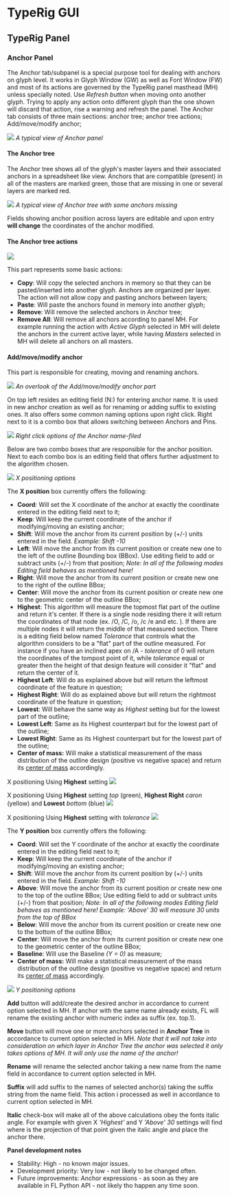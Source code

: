 # TypeRig GUI 

## TypeRig Panel

### Anchor Panel
The Anchor tab/subpanel is a special purpose tool for dealing with anchors on glyph level. It works in Glyph Window (GW) as well as Font Window (FW) and most of its actions are governed by the TypeRig panel masthead (MH) unless specially noted. Use _Refresh button_ when moving onto another glyph. Trying to apply any action onto different glyph than the one shown will discard that action, rise a warning and refresh the panel. The Anchor tab consists of three main sections: anchor tree; anchor tree actions; Add/move/modify anchor;

![](./img/TR-Anchor-Panel-00.png)
_A typical view of Anchor panel_

#### The Anchor tree
The Anchor tree shows all of the glyph's master layers and their associated anchors in a spreadsheet like view. Anchors that are compatible (present) in all of the masters are marked green, those that are missing in one or several layers are marked red. 

![](./img/TR-Anchor-Panel-01.png)
_A typical view of Anchor tree with some anchors missing_

Fields showing anchor position across layers are editable and upon entry **will change** the coordinates of the anchor modified.

#### The Anchor tree actions
![](./img/TR-Anchor-Panel-02.png)

This part represents some basic actions:
- **Copy**: Will copy the selected anchors in memory so that they can be pasted/inserted into another glyph. Anchors are organized per layer. The action will not allow copy and pasting anchors between layers;
- **Paste**: Will paste the anchors found in memory into another glyph;
- **Remove**: Will remove the selected anchors in Anchor tree;
- **Remove All**: Will remove all anchors according to panel MH. For example running the action with _Active Glyph_ selected in MH will delete the anchors in the current active layer, while having _Masters_ selected in MH will delete all anchors on all masters.

#### Add/move/modify anchor
This part is responsible for creating, moving and renaming anchors.

![](./img/TR-Anchor-Panel-03.png)
_An overlook of the Add/move/modify anchor part_

On top left resides an editing field (N:) for entering anchor name. It is used in new anchor creation as well as for renaming or adding suffix to existing ones. It also offers some common naming options upon right click. Right next to it is a combo box that allows switching between Anchors and Pins.

![](./img/TR-Anchor-Panel-03-A.png)
_Right click options of the Anchor name-filed_

Below are two combo boxes that are responsible for the anchor position. Next to each combo box is an editing field that offers further adjustment to the algorithm chosen.

![](./img/TR-Anchor-Panel-03-B.png)
_X positioning options_

The **X position** box currently offers the following:
- **Coord**: Will set the X coordinate of the anchor at exactly the coordinate entered in the editing field next to it;
- **Keep**: Will keep the current coordinate of the anchor if modifying/moving an existing anchor;
- **Shift**: Will move the anchor from its current position by (+/-) units entered in the field. _Example: Shift -10_
- **Left**: Will move the anchor from its current position or create new one to the left of the outline Bounding box (BBox). Use editing field to add or subtract units (+/-) from that position; _Note: In all of the following modes Editing field behaves as mentioned here!_
- **Right**: Will move the anchor from its current position or create new one to the right of the outline BBox;
- **Center**: Will move the anchor from its current position or create new one to the geometric center of the outline BBox;
- **Highest**: This algorithm will measure the topmost flat part of the outline and return it's center. If there is a single node residing there it will return the coordinates of that node (ex. /O, /C, /o, /c /e and etc. ). If there are multiple nodes it will return the middle of that measured section. There is a editing field below named _Tolerance_ that controls what the algorithm considers to be a "flat" part of the outline measured. For instance if you have an inclined apex on /A - _tolerance_ of 0 will return the coordinates of the tompost point of it, while _tolerance_ equal or greater then the height of that design feature will consider it "flat" and return the center of it.
- **Highest Left**: Will do as explained above but will return the leftmost coordinate of the feature in question;
- **Highest Right**: Will do as explained above but will return the rightmost coordinate of the feature in question;
- **Lowest**: Will behave the same way as _Highest_ setting but for the lowest part of the outline;
- **Lowest Left**: Same as its Highest counterpart but for the lowest part of the outline;
- **Lowest Right**: Same as its Highest counterpart but for the lowest part of the outline;
- **Center of mass:** Will make a statistical measurement of the mass distribution of the outline design (positive vs negative space) and return its [center of mass](https://en.wikipedia.org/wiki/Centroid) accordingly. 


X positioning Using **Highest** setting
![](./img/TR-Anchor-Panel-03-B1.png)

X positioning Using **Highest** setting _top_ (green), **Highest Right** _caron_ (yellow) and **Lowest** _bottom_ (blue)
![](./img/TR-Anchor-Panel-03-B2.png)

X positioning Using **Highest** setting with _tolerance_
![](./img/TR-Anchor-Panel-03-B3.png)

The **Y position** box currently offers the following:
- **Coord**: Will set the Y coordinate of the anchor at exactly the coordinate entered in the editing field next to it;
- **Keep**: Will keep the current coordinate of the anchor if modifying/moving an existing anchor;
- **Shift**: Will move the anchor from its current position by (+/-) units entered in the field. _Example: Shift -10_
- **Above**: Will move the anchor from its current position or create new one to the top of the outline BBox;  Use editing field to add or subtract units (+/-) from that position; _Note: In all of the following modes Editing field behaves as mentioned here! Example: 'Above' 30 will measure 30 units from the top of BBox_
- **Below**: Will move the anchor from its current position or create new one to the bottom of the outline BBox; 
- **Center**: Will move the anchor from its current position or create new one to the geometric center of the outline BBox;
- **Baseline**: Will use the Baseline _(Y = 0)_ as measure;
- **Center of mass:** Will make a statistical measurement of the mass distribution of the outline design (positive vs negative space) and return its [center of mass](https://en.wikipedia.org/wiki/Centroid) accordingly. 

![](./img/TR-Anchor-Panel-03-C.png)
_Y positioning options_

**Add** button will add/create the desired anchor in accordance to current option selected in MH. If anchor with the same name already exists, FL will rename the existing anchor with numeric index as suffix (ex. top.1).

**Move** button will move one or more anchors selected in **Anchor Tree** in accordance to current option selected in MH. _Note that it will not take into consideration on which layer in Anchor Tree the anchor was selected it only takes options of MH. It will only use the name of the anchor!_

**Rename** will rename the selected anchor taking a new name from the name field in accordance to current option selected in MH.

**Suffix** will add suffix to the names of selected anchor(s) taking the suffix string from the name field. This action i processed as well in accordance to current option selected in MH.

**Italic** check-box will make all of the above calculations obey the fonts italic angle. For example with given X _'Highest'_ and Y _'Above' 30_ settings will find where is the projection of that point given the italic angle and place the anchor there.



**Panel development notes**
- Stability: High - no known major issues.
- Development priority: Very low - not likely to be changed often.
- Future improvements: Anchor expressions - as soon as they are available in FL Python API - not likely tho happen any time soon.

